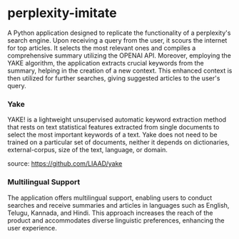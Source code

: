 # perplexity-imitate

A Python application designed to replicate the functionality of a perplexity's search engine. Upon receiving a query from the user, it scours the internet for top articles. It selects the most relevant ones and compiles a comprehensive summary utilizing the OPENAI API. Moreover, employing the YAKE algorithm, the application extracts crucial keywords from the summary, helping in the creation of a new context. This enhanced context is then utilized for further searches, giving suggested articles to the user's query.

### Yake

YAKE! is a lightweight unsupervised automatic keyword extraction method that rests on text statistical features extracted from single documents to select the most important keywords of a text. Yake does not need to be trained on a particular set of documents, neither it depends on dictionaries, external-corpus, size of the text, language, or domain.

source: https://github.com/LIAAD/yake

### Multilingual Support

The application offers multilingual support, enabling users to conduct searches and receive summaries and articles in languages such as English, Telugu, Kannada, and Hindi. This approach increases the reach of the product and accommodates diverse linguistic preferences, enhancing the user experience.